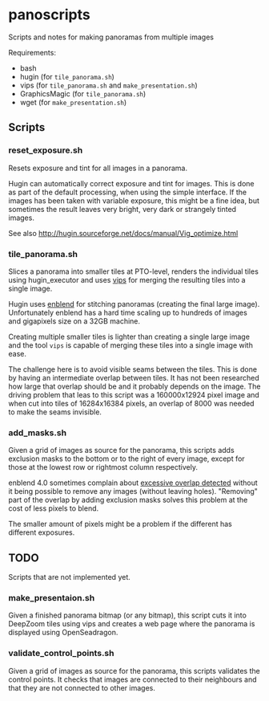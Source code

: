 # panoscripts

Scripts and notes for making panoramas from multiple images

Requirements:
 * bash
 * hugin (for `tile_panorama.sh`)
 * vips (for `tile_panorama.sh` and `make_presentation.sh`)
 * GraphicsMagic (for `tile_panorama.sh`)
 * wget (for `make_presentation.sh`)

## Scripts

### reset_exposure.sh

Resets exposure and tint for all images in a panorama.

Hugin can automatically correct exposure and tint for images.
This is done as part of the default processing, when using the simple
interface. If the images has been taken with variable exposure, this
might be a fine idea, but sometimes the result leaves very bright,
very dark or strangely tinted images.

See also http://hugin.sourceforge.net/docs/manual/Vig_optimize.html

### tile_panorama.sh

Slices a panorama into smaller tiles at PTO-level, renders the individual
tiles using hugin_executor and uses [vips](https://github.com/libvips/libvips)
for merging the resulting tiles into a single image.

Hugin uses [enblend](https://wiki.panotools.org/Enblend) for stitching
panoramas (creating the final large image). Unfortunately enblend has
a hard time scaling up to hundreds of images and gigapixels size on a
32GB machine.

Creating multiple smaller tiles is lighter than creating a single
large image and the tool `vips` is capable of merging these tiles
into a single image with ease.

The challenge here is to avoid visible seams between the tiles. This is done
by having an intermediate overlap between tiles. It has not been researched
how large that overlap should be and it probably depends on the image.
The driving problem that leas to this script was a 160000x12924 pixel 
image and when cut into tiles of 16284x16384 pixels, an overlap of 8000
was needed to make the seams invisible.

### add_masks.sh

Given a grid of images as source for the panorama, this scripts adds
exclusion masks to the bottom or to the right of every image, except
for those at the lowest row or rightmost column respectively.

enblend 4.0 sometimes complain about
[excessive overlap detected](https://wiki.panotools.org/Hugin_FAQ#enblend:_excessive_overlap_detected)
without it being possible to remove any images (without leaving
holes). "Removing" part of the overlap by adding exclusion masks
solves this problem at the cost of less pixels to blend.

The smaller amount of pixels might be a problem if the different
has different exposures.

## TODO

Scripts that are not implemented yet.

### make_presentaion.sh

Given a finished panorama bitmap (or any bitmap), this script cuts
it into DeepZoom tiles using vips and creates a web page where the
panorama is displayed using OpenSeadragon.

### validate_control_points.sh

Given a grid of images as source for the panorama, this scripts
validates the control points. It checks that images are connected
to their neighbours and that they are not connected to other images.

